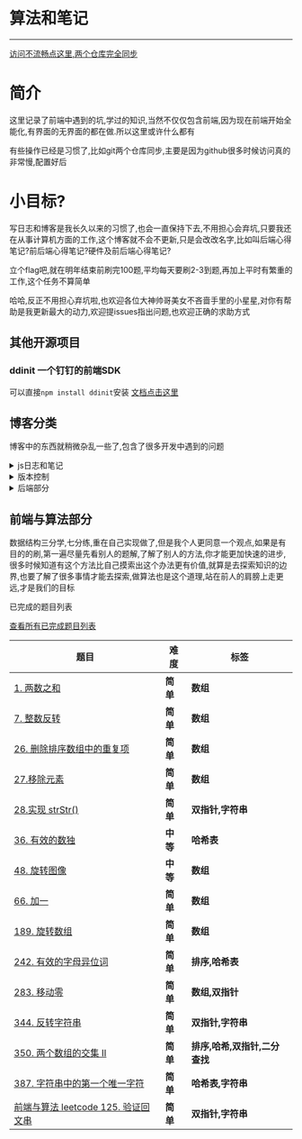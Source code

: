 # 算法和笔记
---
[访问不流畅点这里,两个仓库完全同步](https://gitee.com/moshuying/AlgorithmAndBlog)
# 简介

这里记录了前端中遇到的坑,学过的知识,当然不仅仅包含前端,因为现在前端开始全能化,有界面的无界面的都在做.所以这里或许什么都有

有些操作已经是习惯了,比如git两个仓库同步,主要是因为github很多时候访问真的非常慢,配置好后
# 小目标?

写日志和博客是我长久以来的习惯了,也会一直保持下去,不用担心会弃坑,只要我还在从事计算机方面的工作,这个博客就不会不更新,只是会改改名字,比如叫后端心得笔记?前后端心得笔记?硬件及前后端心得笔记?

立个flag吧,就在明年结束前刷完100题,平均每天要刷2-3到题,再加上平时有繁重的工作,这个任务不算简单

哈哈,反正不用担心弃坑啦,也欢迎各位大神帅哥美女不吝啬手里的小星星,对你有帮助是我更新最大的动力,欢迎提issues指出问题,也欢迎正确的求助方式

## 其他开源项目
### ddinit 一个钉钉的前端SDK
可以直接`npm install ddinit`安装
[文档点击这里](https://github.com/moshuying/ddinit)

## 博客分类

博客中的东西就稍微杂乱一些了,包含了很多开发中遇到的问题

<details>

<summary>js日志和笔记</summary>

# JavaScript部分

学而不思则罔,思而不学则怠,学的越多越深刻感受到这句话的重要性,这里记录日常开发中遇到的坑,时不时会打开看看

关于算法方面目前在刷leetcode一边做项目(还没有找到合适的工作)一遍刷,保持一周2-4次的频率吧,项目要紧可能会减慢[点击这里](https://github.com/moshuying/AlgorithmAndBlog/tree/master/blog/javascript)进入算法笔记

| 已完成的JavaScript笔记 |
| --- |
| [前端与编译原理 用js去运行js代码 js2run](https://github.com/moshuying/AlgorithmAndBlog/blob/master/blog/javascript/js2run%20%E7%94%A8js%E5%8E%BB%E8%BF%90%E8%A1%8Cjs%E4%BB%A3%E7%A0%81.md)|
|[JavaScript闭包使用姿势指南](https://github.com/moshuying/AlgorithmAndBlog/blob/master/blog/javascript/JavaScript%E9%97%AD%E5%8C%85%E4%BD%BF%E7%94%A8%E5%A7%BF%E5%8A%BF%E6%8C%87%E5%8D%97.md)|
|[javascript 解决默认取整的坑(目前已知的最佳解决方案)](https://github.com/moshuying/AlgorithmAndBlog/blob/master/blog/javascript/javascript%20%E8%A7%A3%E5%86%B3%E9%BB%98%E8%AE%A4%E5%8F%96%E6%95%B4%E7%9A%84%E5%9D%91(%E7%9B%AE%E5%89%8D%E5%B7%B2%E7%9F%A5%E7%9A%84%E6%9C%80%E4%BD%B3%E8%A7%A3%E5%86%B3%E6%96%B9%E6%A1%88).md)|
# vue

有些是使用过程中出现的bug,有些是使用心得
不过它作为一个框架来说,用熟了,然后研究一下实现原理就更好了

| vue |
| --- |
|[vue 首次加载缓慢 刷新后加载缓慢 原因及解决方案](https://github.com/moshuying/AlgorithmAndBlog/blob/master/blog/vue/vue%20%E9%A6%96%E6%AC%A1%E5%8A%A0%E8%BD%BD%E7%BC%93%E6%85%A2%20%E5%88%B7%E6%96%B0%E5%90%8E%E5%8A%A0%E8%BD%BD%E7%BC%93%E6%85%A2%20%E5%8E%9F%E5%9B%A0%E5%8F%8A%E8%A7%A3%E5%86%B3%E6%96%B9%E6%A1%88.md)|
|[vue+ Mock.js 生成随机数据,拦截 Ajax 请求](https://github.com/moshuying/AlgorithmAndBlog/blob/master/blog/vue/vue%2B%20Mock.js%20%E7%94%9F%E6%88%90%E9%9A%8F%E6%9C%BA%E6%95%B0%E6%8D%AE%2C%E6%8B%A6%E6%88%AA%20Ajax%20%E8%AF%B7%E6%B1%82.md)|
|[vue-cli 3.x 创建项目失败解决方案](https://github.com/moshuying/AlgorithmAndBlog/blob/master/blog/vue/vue-cli%203.x%20%E5%88%9B%E5%BB%BA%E9%A1%B9%E7%9B%AE%E5%A4%B1%E8%B4%A5%E8%A7%A3%E5%86%B3%E6%96%B9%E6%A1%88.md)|
# vscode

前端开发神器,当代程序员手中的vim,不多哔哔

|vscode|
| --- |
|[VSCode 使用Settings Sync同步配置(最新版傻瓜教程)](https://github.com/moshuying/AlgorithmAndBlog/blob/master/blog/vscode/VSCode%20%E4%BD%BF%E7%94%A8Settings%20Sync%E5%90%8C%E6%AD%A5%E9%85%8D%E7%BD%AE(%E6%9C%80%E6%96%B0%E7%89%88%E5%82%BB%E7%93%9C%E6%95%99%E7%A8%8B).md)|
|[VSCode 远程开发(带免密)](https://github.com/moshuying/AlgorithmAndBlog/blob/master/blog/vscode/VSCode%20%E8%BF%9C%E7%A8%8B%E5%BC%80%E5%8F%91(%E5%B8%A6%E5%85%8D%E5%AF%86).md)|
|[vscode保存代码，自动按照eslint规范格式化代码设置](https://github.com/moshuying/AlgorithmAndBlog/blob/master/blog/vscode/vscode%E4%BF%9D%E5%AD%98%E4%BB%A3%E7%A0%81%EF%BC%8C%E8%87%AA%E5%8A%A8%E6%8C%89%E7%85%A7eslint%E8%A7%84%E8%8C%83%E6%A0%BC%E5%BC%8F%E5%8C%96%E4%BB%A3%E7%A0%81%E8%AE%BE%E7%BD%AE.md)|
|[详解 ESLint 规则](https://github.com/moshuying/AlgorithmAndBlog/blob/master/blog/vscode/%E8%AF%A6%E8%A7%A3%20ESLint%20%E8%A7%84%E5%88%99.md)|
</details>
<details>

<summary>版本控制</summary>

## git
目前仅学习了git将来项目需要或者有更好的版本管理器就再学新的
文章内的内容仅够日常使用,出了问题可能还得百度..

|版本控制已完成部分|
| --- |
|[git常用小操作](https://github.com/moshuying/AlgorithmAndBlog/blob/master/blog/version%20control/git/git%E5%B8%B8%E7%94%A8%E5%B0%8F%E6%93%8D%E4%BD%9C.md)|
|[git基本操作](https://github.com/moshuying/AlgorithmAndBlog/blob/master/blog/version%20control/git/git%E5%9F%BA%E6%9C%AC%E6%93%8D%E4%BD%9C.md)|
</details>
<details>

<summary>后端部分</summary>

因为个人比较偏好liunx系统做一些操作,命令行是个很好用的东西,所以也会有liunx的一些笔记,不过研究的比较浅[点击这里](https://github.com/moshuying/AlgorithmAndBlog/tree/master/blog/liunx)进入liunx笔记

后端目前对python和php以及nodejs较为熟悉,php很久没有使用了,可能会渐渐废弃,目前用nodejs稍多一点

还有一些开源框架的使用心得包含一些框架的bug呀,深坑之类的可以去看我的博客,也可以直接搜索目录,大多数bug都能百度到不过有的bug情况特殊,不仅报错信息冗长复杂,百度也很难以解决,这里对我遇到的一些bug进行了详细的记录同时也记下了很多解决方法,有的博客对文章名字长度有限制,可以看看这里的记录

## liunx

liunx我用的比较多,但是没有系统的去学习这些操作,部署项目和基本的系统管理够了就没再深入了解,更多的是直接部署环境之类的

|liunx|
| --- |
|[centos7 安装docker 手动和脚本安装 换源  卸载](https://github.com/moshuying/AlgorithmAndBlog/blob/master/blog/liunx/centos7%20%E5%AE%89%E8%A3%85docker%20%E6%89%8B%E5%8A%A8%E5%92%8C%E8%84%9A%E6%9C%AC%E5%AE%89%E8%A3%85%20%E6%8D%A2%E6%BA%90%20%20%E5%8D%B8%E8%BD%BD.md)|
|[liunx的一些bug解决办法](https://github.com/moshuying/AlgorithmAndBlog/blob/master/blog/liunx/liunx%E7%9A%84%E4%B8%80%E4%BA%9Bbug%E8%A7%A3%E5%86%B3%E5%8A%9E%E6%B3%95%20.md)|
|[liunx下远程anaconda 搭建](https://github.com/moshuying/AlgorithmAndBlog/blob/master/blog/liunx/liunx%E4%B8%8B%E8%BF%9C%E7%A8%8Banaconda%20%E6%90%AD%E5%BB%BA.md)|
|[screen命令详解](https://github.com/moshuying/AlgorithmAndBlog/blob/master/blog/liunx/screen%E5%91%BD%E4%BB%A4%E8%AF%A6%E8%A7%A3.md)|
|[Ubuntu apache安装,配置,卸载](https://github.com/moshuying/AlgorithmAndBlog/blob/master/blog/liunx/Ubuntu%20apache%E5%AE%89%E8%A3%85%2C%E9%85%8D%E7%BD%AE%2C%E5%8D%B8%E8%BD%BD.md)|
|[ubuntu更新源](https://github.com/moshuying/AlgorithmAndBlog/blob/master/blog/liunx/ubuntu%E6%9B%B4%E6%96%B0%E6%BA%90.md)|
|[阿里云云盾清除](https://github.com/moshuying/AlgorithmAndBlog/blob/master/blog/liunx/%E9%98%BF%E9%87%8C%E4%BA%91%E4%BA%91%E7%9B%BE%E6%B8%85%E9%99%A4.md)|
|[在liunx上安装taiga](https://github.com/moshuying/AlgorithmAndBlog/blob/master/blog/liunx/%E5%9C%A8liunx%E4%B8%8A%E5%AE%89%E8%A3%85taiga.md)|

## docker

高性能容器怎么能不学习呢,偶尔搭个小环境也是用的到的

|docker|
|---|
|[docker 给运行中的容器添加映射端口](https://github.com/moshuying/AlgorithmAndBlog/blob/master/blog/docker/docker%20%E7%BB%99%E8%BF%90%E8%A1%8C%E4%B8%AD%E7%9A%84%E5%AE%B9%E5%99%A8%E6%B7%BB%E5%8A%A0%E6%98%A0%E5%B0%84%E7%AB%AF%E5%8F%A3.md)|
|[docker安装hadoop](https://github.com/moshuying/AlgorithmAndBlog/blob/master/blog/docker/docker%E5%AE%89%E8%A3%85hadoop.md)|
|[docker基本操作](https://github.com/moshuying/AlgorithmAndBlog/blob/master/blog/docker/docker%E5%9F%BA%E6%9C%AC%E6%93%8D%E4%BD%9C.md)|
## python

对于python我没有深入学习,仅仅拿它做了一些小程序,因为学习曲线非常平缓,感觉就是拿来就能用的东西,所有关于它的学习笔记比较少,而且爬虫又容易去局里喝茶,很多东西写了也不会发出来...

|python|
|---|
|[Python3 获取任意贴吧 最新帖子 以及获取后制作 词云图详细教程 python3数据写入](https://github.com/moshuying/AlgorithmAndBlog/blob/master/blog/python/Python3%20%E8%8E%B7%E5%8F%96%E4%BB%BB%E6%84%8F%E8%B4%B4%E5%90%A7%20%E6%9C%80%E6%96%B0%E5%B8%96%E5%AD%90%20%E4%BB%A5%E5%8F%8A%E8%8E%B7%E5%8F%96%E5%90%8E%E5%88%B6%E4%BD%9C%20%E8%AF%8D%E4%BA%91%E5%9B%BE%E8%AF%A6%E7%BB%86%E6%95%99%E7%A8%8B%20python3%E6%95%B0%E6%8D%AE%E5%86%99%E5%85%A5.md)|
</details>

## 前端与算法部分

数据结构三分学,七分练,重在自己实现做了,但是我个人更同意一个观点,如果是有目的的刷,第一遍尽量先看别人的题解,了解了别人的方法,你才能更加快速的进步,很多时候知道有这个方法比自己摸索出这个办法更有价值,就算是去探索知识的边界,也要了解了很多事情才能去探索,做算法也是这个道理,站在前人的肩膀上走更远,才是我们的目标

已完成的题目列表

[查看所有已完成题目列表](https://github.com/moshuying/AlgorithmAndBlog/tree/master/blog/leetcode)

| 题目| 难度 | 标签 |
| --- | --- | --- |
| [1. 两数之和](https://github.com/moshuying/AlgorithmAndBlog/blob/master/blog/leetcode/%E5%89%8D%E7%AB%AF%E4%B8%8E%E7%AE%97%E6%B3%95%20leetcode%201.%20%E4%B8%A4%E6%95%B0%E4%B9%8B%E5%92%8C.md) |  **简单** | **数组** |
| [7. 整数反转](https://github.com/moshuying/AlgorithmAndBlog/blob/master/blog/leetcode/%E5%89%8D%E7%AB%AF%E4%B8%8E%E7%AE%97%E6%B3%95%20leetcode%207.%20%E6%95%B4%E6%95%B0%E5%8F%8D%E8%BD%AC.md) | **简单** | **数组** |
| [26. 删除排序数组中的重复项](https://github.com/moshuying/AlgorithmAndBlog/blob/master/blog/leetcode/%E5%89%8D%E7%AB%AF%E4%B8%8E%E7%AE%97%E6%B3%95%20leetcode%2026.%20%E5%88%A0%E9%99%A4%E6%8E%92%E5%BA%8F%E6%95%B0%E7%BB%84%E4%B8%AD%E7%9A%84%E9%87%8D%E5%A4%8D%E9%A1%B9.md) | **简单** | **数组** |
| [27.移除元素](https://github.com/moshuying/AlgorithmAndBlog/blob/master/blog/leetcode/%E5%89%8D%E7%AB%AF%E4%B8%8E%E7%AE%97%E6%B3%95%20leetcode%2027.%E7%A7%BB%E9%99%A4%E5%85%83%E7%B4%A0.md) | **简单** | **数组** |
| [28.实现 strStr() ](https://github.com/moshuying/AlgorithmAndBlog/blob/master/blog/leetcode/%E5%89%8D%E7%AB%AF%E4%B8%8E%E7%AE%97%E6%B3%95%20leetcode%2028.%E5%AE%9E%E7%8E%B0%20strStr()%20.md) |  **简单** | **双指针,字符串** |
| [36. 有效的数独](https://github.com/moshuying/AlgorithmAndBlog/blob/master/blog/leetcode/%E5%89%8D%E7%AB%AF%E4%B8%8E%E7%AE%97%E6%B3%95%20leetcode%2036.%20%E6%9C%89%E6%95%88%E7%9A%84%E6%95%B0%E7%8B%AC%20.md) |  **中等** | **哈希表** |
| [48. 旋转图像](https://github.com/moshuying/AlgorithmAndBlog/blob/master/blog/leetcode/%E5%89%8D%E7%AB%AF%E4%B8%8E%E7%AE%97%E6%B3%95%20leetcode%2048.%20%E6%97%8B%E8%BD%AC%E5%9B%BE%E5%83%8F.md) |  **中等** | **数组** |
| [66. 加一](https://github.com/moshuying/AlgorithmAndBlog/blob/master/blog/leetcode/%E5%89%8D%E7%AB%AF%E4%B8%8E%E7%AE%97%E6%B3%95%20leetcode%2066.%20%E5%8A%A0%E4%B8%80.md) |  **简单** | **数组** |
| [189. 旋转数组](https://github.com/moshuying/AlgorithmAndBlog/blob/master/blog/leetcode/%E5%89%8D%E7%AB%AF%E4%B8%8E%E7%AE%97%E6%B3%95%20leetcode%20189.%20%E6%97%8B%E8%BD%AC%E6%95%B0%E7%BB%84.md) |  **简单** | **数组** |
| [242. 有效的字母异位词](https://github.com/moshuying/AlgorithmAndBlog/blob/master/blog/leetcode/%E5%89%8D%E7%AB%AF%E4%B8%8E%E7%AE%97%E6%B3%95%20leetcode%20242.%20%E6%9C%89%E6%95%88%E7%9A%84%E5%AD%97%E6%AF%8D%E5%BC%82%E4%BD%8D%E8%AF%8D.md) |  **简单** | **排序,哈希表** |
| [283. 移动零](https://github.com/moshuying/AlgorithmAndBlog/blob/master/blog/leetcode/%E5%89%8D%E7%AB%AF%E4%B8%8E%E7%AE%97%E6%B3%95%20leetcode%20283.%20%E7%A7%BB%E5%8A%A8%E9%9B%B6.md) |  **简单** | **数组,双指针** |
| [344. 反转字符串](https://github.com/moshuying/AlgorithmAndBlog/blob/master/blog/leetcode/%E5%89%8D%E7%AB%AF%E4%B8%8E%E7%AE%97%E6%B3%95%20leetcode%20344.%20%E5%8F%8D%E8%BD%AC%E5%AD%97%E7%AC%A6%E4%B8%B2.md) |  **简单** | **双指针,字符串** |
| [350. 两个数组的交集 II](https://github.com/moshuying/AlgorithmAndBlog/blob/master/blog/leetcode/%E5%89%8D%E7%AB%AF%E4%B8%8E%E7%AE%97%E6%B3%95%20leetcode%20350.%20%E4%B8%A4%E4%B8%AA%E6%95%B0%E7%BB%84%E7%9A%84%E4%BA%A4%E9%9B%86%20II.md) |  **简单** | **排序,哈希,双指针,二分查找** |
| [387. 字符串中的第一个唯一字符](https://github.com/moshuying/AlgorithmAndBlog/blob/master/blog/leetcode/%E5%89%8D%E7%AB%AF%E4%B8%8E%E7%AE%97%E6%B3%95%20leetcode%20387.%20%E5%AD%97%E7%AC%A6%E4%B8%B2%E4%B8%AD%E7%9A%84%E7%AC%AC%E4%B8%80%E4%B8%AA%E5%94%AF%E4%B8%80%E5%AD%97%E7%AC%A6.md) |  **简单** | **哈希表,字符串** |
|[前端与算法 leetcode 125. 验证回文串](https://github.com/moshuying/AlgorithmAndBlog/blob/master/blog/leetcode/%E5%89%8D%E7%AB%AF%E4%B8%8E%E7%AE%97%E6%B3%95%20leetcode%20125.%20%E9%AA%8C%E8%AF%81%E5%9B%9E%E6%96%87%E4%B8%B2.md)|**简单**|**双指针,字符串**|



